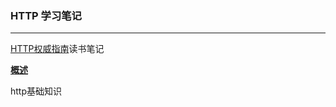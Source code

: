 ### HTTP 学习笔记

---

[HTTP权威指南](http://book.douban.com/subject/10746113/)读书笔记


[**概述**](https://github.com/hwshang/doc.s/blob/master/git/http概述.md)

http基础知识


